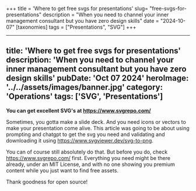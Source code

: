 +++
title = 'Where to get free svgs for presentations'
slug= "free-svgs-for-presentations"
description = "When you need to channel your inner management consultant but you have zero design skills"
date = "2024-10-07"
[taxonomies] 
tags = ["Presentations", "SVG"]
+++

---
title: 'Where to get free svgs for presentations'
description: 'When you need to channel your inner management consultant but you have zero design skills'
pubDate: 'Oct 07 2024'
heroImage: '../../assets/images/banner.jpg'
category: 'Operations'
tags: ['SVG', 'Presentations']
---

**You can get excellent SVG's at https://www.svgrepo.com/**

Sometimes, you gotta make a slide deck. And you need icons or vectors to make your presentation come alive. 
This article was going to be about using prompting and chatgpt to get the svg you need and validating and 
downloading it using https://www.svgviewer.dev/svg-to-png. 

You can of course still absolutely do that. But before you do, check https://www.svgrepo.com/ first. 
Everything you need might be there already, under an MIT License, and with no one showing you premium
content while you just want to find free assets. 

Thank goodness for open source! 
